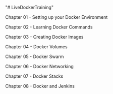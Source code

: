 "# LiveDockerTraining"

Chapter 01 - Setting up your Docker Environment

Chapter 02 - Learning Docker Commands

Chapter 03 - Creating Docker Images

Chapter 04 - Docker Volumes

Chapter 05 - Docker Swarm

Chapter 06 - Docker Networking

Chapter 07 - Docker Stacks

Chapter 08 - Docker and Jenkins
